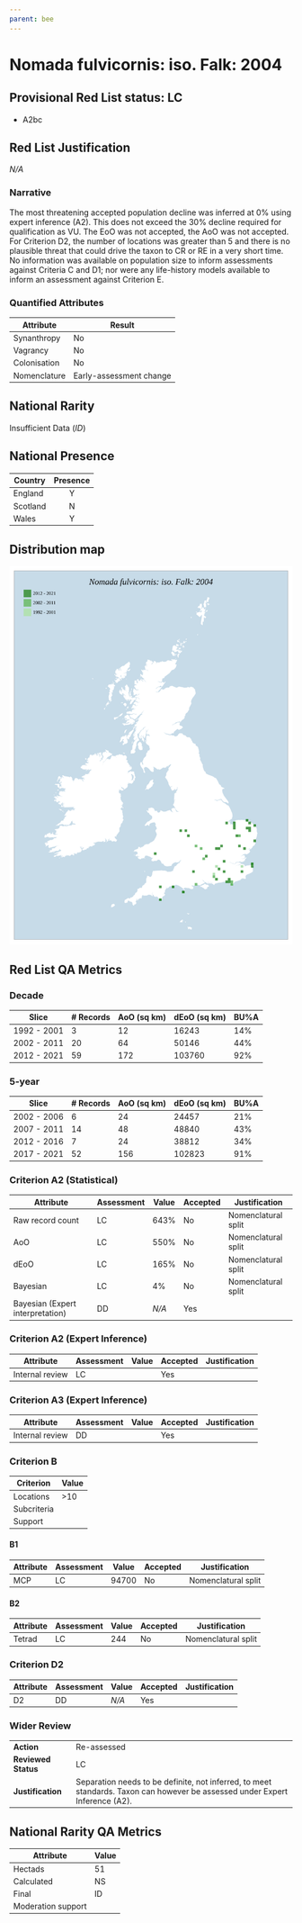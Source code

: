 ```yaml
---
parent: bee
---
```


# Nomada fulvicornis: iso. Falk: 2004

## Provisional Red List status: LC
- A2bc

## Red List Justification
*N/A*

### Narrative


The most threatening accepted population decline was inferred at 0% using expert inference (A2). This does not exceed the 30% decline required for qualification as VU. The EoO was not accepted, the AoO was not accepted. For Criterion D2, the number of locations was greater than 5 and there is no plausible threat that could drive the taxon to CR or RE in a very short time. No information was available on population size to inform assessments against Criteria C and D1; nor were any life-history models available to inform an assessment against Criterion E.

### Quantified Attributes
|Attribute|Result|
|---|---|
|Synanthropy|No|
|Vagrancy|No|
|Colonisation|No|
|Nomenclature|Early-assessment change|


## National Rarity
Insufficient Data (*ID*)

## National Presence
|Country|Presence
|---|:-:|
|England|Y|
|Scotland|N|
|Wales|Y|


## Distribution map
![](../map/314.svg)

## Red List QA Metrics
### Decade
| Slice | # Records | AoO (sq km) | dEoO (sq km) |BU%A |
|---|---|---|---|---|
|1992 - 2001|3|12|16243|14%|
|2002 - 2011|20|64|50146|44%|
|2012 - 2021|59|172|103760|92%|

### 5-year
| Slice | # Records | AoO (sq km) | dEoO (sq km) |BU%A |
|---|---|---|---|---|
|2002 - 2006|6|24|24457|21%|
|2007 - 2011|14|48|48840|43%|
|2012 - 2016|7|24|38812|34%|
|2017 - 2021|52|156|102823|91%|

### Criterion A2 (Statistical)
|Attribute|Assessment|Value|Accepted|Justification
|---|---|---|---|---|
|Raw record count|LC|643%|No|Nomenclatural split|
|AoO|LC|550%|No|Nomenclatural split|
|dEoO|LC|165%|No|Nomenclatural split|
|Bayesian|LC|4%|No|Nomenclatural split|
|Bayesian (Expert interpretation)|DD|*N/A*|Yes||

### Criterion A2 (Expert Inference)
|Attribute|Assessment|Value|Accepted|Justification
|---|---|---|---|---|
|Internal review|LC||Yes||

### Criterion A3 (Expert Inference)
|Attribute|Assessment|Value|Accepted|Justification
|---|---|---|---|---|
|Internal review|DD||Yes||

### Criterion B
|Criterion| Value|
|---|---|
|Locations|>10|
|Subcriteria||
|Support||

#### B1
|Attribute|Assessment|Value|Accepted|Justification
|---|---|---|---|---|
|MCP|LC|94700|No|Nomenclatural split|

#### B2
|Attribute|Assessment|Value|Accepted|Justification
|---|---|---|---|---|
|Tetrad|LC|244|No|Nomenclatural split|

### Criterion D2
|Attribute|Assessment|Value|Accepted|Justification
|---|---|---|---|---|
|D2|DD|*N/A*|Yes||

### Wider Review
|  |  |
|---|---|
|**Action**|Re-assessed|
|**Reviewed Status**|LC|
|**Justification**|Separation needs to be definite, not inferred, to meet standards. Taxon can however be assessed under Expert Inference (A2).|

## National Rarity QA Metrics
|Attribute|Value|
|---|---|
|Hectads|51|
|Calculated|NS|
|Final|ID|
|Moderation support||
